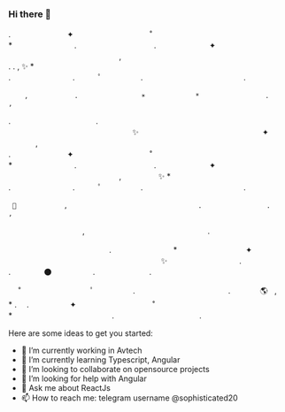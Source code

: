 ### Hi there 👋
   .　　　　　　　 ✦ 　　　　   　 　　　˚　　　　　　　　　　*　　　　　　　　.　　　　　　　　　　. 　　 　　　　 ✦      
‍ ‍ ‍ 　　　　 　　　　　　　　　　,　　   　   
 .                            .                        ,                      ✨                       *      
  .　　　　　　　　.　　　ﾟ　  　　　.　　　　　　　　　　　　　.

        ,　　　　　　　.　　　　　　　　　 ☀️ 　　　　　　　*　　　　　　　　　　.         ,
.　　　　　　　　　　　. 　　　　　　　　　　　　　　　　✨　　　　　     　   　　　　　　 　    ✦ 　 　　,　　  
   .　　　　　　　 ✦ 　　　　   　 　　　˚　　　　　　　　　　*　　　　　　　　.　　　　　　　　　　. 　　 　　　　 ✦      
　　　　 　　　　　　　　　　,　　   　
    ✨    *
.　　　　　　　　.　　　ﾟ　  　　　.　　　　　　　　　　　　　.

     🚀 　　　　 　　,　　 　 　　　　　　　　　　　　      .　 　　 　　 　　　.　　　　  ,
　　　 　   　　　　,　　　　   　　　　　　　　　　　.　

　　　　　　　　　　　　　.　　　　　　　　* 　　   　　　　　 ✦ 　　　　　　　         　        　　　　 　　 　　✨　　　　 　　　　　.　　　　　　　　
             .　　　　 🌑   　　　　　.　　　　　　　.　　　 　　　　　　　   　

　 ˚　　　　　　　　　ﾟ　　　　　.　　　　　　　　　　　　. 　　 　 🌎 ‍ ‍ ‍,　 　　　　　　　　* .　
.　　　　　 ✦ 　　　　   　 　　　˚　　　　　　　　　　　　　　*　　　　　　   　　　　　　.　　　　　　　　　　　.


Here are some ideas to get you started:

- 🔭 I’m currently working in Avtech
- 🌱 I’m currently learning Typescript, Angular
- 👯 I’m looking to collaborate on opensource projects
- 🤔 I’m looking for help with Angular
- 💬 Ask me about ReactJs
- 📫 How to reach me: telegram username @sophisticated20
